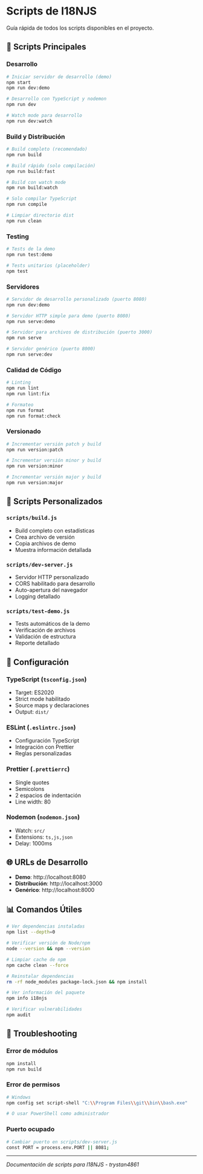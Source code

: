 # Scripts de I18NJS

Guía rápida de todos los scripts disponibles en el proyecto.

## 🚀 Scripts Principales

### Desarrollo
```bash
# Iniciar servidor de desarrollo (demo)
npm start
npm run dev:demo

# Desarrollo con TypeScript y nodemon
npm run dev

# Watch mode para desarrollo
npm run dev:watch
```

### Build y Distribución
```bash
# Build completo (recomendado)
npm run build

# Build rápido (solo compilación)
npm run build:fast

# Build con watch mode
npm run build:watch

# Solo compilar TypeScript
npm run compile

# Limpiar directorio dist
npm run clean
```

### Testing
```bash
# Tests de la demo
npm run test:demo

# Tests unitarios (placeholder)
npm test
```

### Servidores
```bash
# Servidor de desarrollo personalizado (puerto 8080)
npm run dev:demo

# Servidor HTTP simple para demo (puerto 8080)
npm run serve:demo

# Servidor para archivos de distribución (puerto 3000)
npm run serve

# Servidor genérico (puerto 8000)
npm run serve:dev
```

### Calidad de Código
```bash
# Linting
npm run lint
npm run lint:fix

# Formateo
npm run format
npm run format:check
```

### Versionado
```bash
# Incrementar versión patch y build
npm run version:patch

# Incrementar versión minor y build
npm run version:minor

# Incrementar versión major y build
npm run version:major
```

## 📁 Scripts Personalizados

### `scripts/build.js`
- Build completo con estadísticas
- Crea archivo de versión
- Copia archivos de demo
- Muestra información detallada

### `scripts/dev-server.js`
- Servidor HTTP personalizado
- CORS habilitado para desarrollo
- Auto-apertura del navegador
- Logging detallado

### `scripts/test-demo.js`
- Tests automáticos de la demo
- Verificación de archivos
- Validación de estructura
- Reporte detallado

## 🔧 Configuración

### TypeScript (`tsconfig.json`)
- Target: ES2020
- Strict mode habilitado
- Source maps y declaraciones
- Output: `dist/`

### ESLint (`.eslintrc.json`)
- Configuración TypeScript
- Integración con Prettier
- Reglas personalizadas

### Prettier (`.prettierrc`)
- Single quotes
- Semicolons
- 2 espacios de indentación
- Line width: 80

### Nodemon (`nodemon.json`)
- Watch: `src/`
- Extensions: `ts,js,json`
- Delay: 1000ms

## 🌐 URLs de Desarrollo

- **Demo**: http://localhost:8080
- **Distribución**: http://localhost:3000
- **Genérico**: http://localhost:8000

## 📊 Comandos Útiles

```bash
# Ver dependencias instaladas
npm list --depth=0

# Verificar versión de Node/npm
node --version && npm --version

# Limpiar cache de npm
npm cache clean --force

# Reinstalar dependencias
rm -rf node_modules package-lock.json && npm install

# Ver información del paquete
npm info i18njs

# Verificar vulnerabilidades
npm audit
```

## 🐛 Troubleshooting

### Error de módulos
```bash
npm install
npm run build
```

### Error de permisos
```bash
# Windows
npm config set script-shell "C:\\Program Files\\git\\bin\\bash.exe"

# O usar PowerShell como administrador
```

### Puerto ocupado
```bash
# Cambiar puerto en scripts/dev-server.js
const PORT = process.env.PORT || 8081;
```

---

*Documentación de scripts para I18NJS - trystan4861*